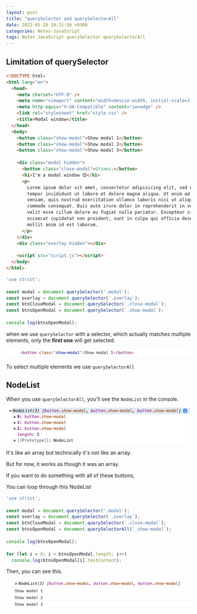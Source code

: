 ```yaml
---
layout: post
title: "querySelector and querySelectorAll"
date: 2022-01-28 10:21:50 +0300
categories: Notes-JavaScript
tags: Notes JavaScript querySelector querySelectorAll
---
```




## Limitation of querySelector

```html
<!DOCTYPE html>
<html lang="en">
  <head>
    <meta charset="UTF-8" />
    <meta name="viewport" content="width=device-width, initial-scale=1.0" />
    <meta http-equiv="X-UA-Compatible" content="ie=edge" />
    <link rel="stylesheet" href="style.css" />
    <title>Modal window</title>
  </head>
  <body>
    <button class="show-modal">Show modal 1</button>
    <button class="show-modal">Show modal 2</button>
    <button class="show-modal">Show modal 3</button>

    <div class="modal hidden">
      <button class="close-modal">&times;</button>
      <h1>I'm a modal window 😍</h1>
      <p>
        Lorem ipsum dolor sit amet, consectetur adipisicing elit, sed do eiusmod
        tempor incididunt ut labore et dolore magna aliqua. Ut enim ad minim
        veniam, quis nostrud exercitation ullamco laboris nisi ut aliquip ex ea
        commodo consequat. Duis aute irure dolor in reprehenderit in voluptate
        velit esse cillum dolore eu fugiat nulla pariatur. Excepteur sint
        occaecat cupidatat non proident, sunt in culpa qui officia deserunt
        mollit anim id est laborum.
      </p>
    </div>
    <div class="overlay hidden"></div>

    <script src="script.js"></script>
  </body>
</html>

```



```js
'use strict';

const modal = document.querySelector('.modal');
const overlay = document.querySelector(`.overlay`);
const btnCloseModal = document.querySelector(`.close-modal`);
const btnsOpenModal = document.querySelector(`.show-modal`);

console.log(btnsOpenModal);

```



when we use `querySelector` with a selector, which actually matches multiple elements, only the **first one** will get selected.

![image-20220128102156750](/assets/img/2022-01-28-querySelector-and-querySelectorAll/image-20220128102156750.png)



To select multiple elements we use `querySelectorAll`



## NodeList

When you use `querySelectorAll`, you'll see the `NodeList` in the console.

![image-20220128102316245](/assets/img/2022-01-28-querySelector-and-querySelectorAll/image-20220128102316245.png)



It's like an array but technically it's not like an array.

But for now, it works as though it was an array.



If you want to do something with all of these buttons,

You can loop through this NodeList



```js
'use strict';

const modal = document.querySelector('.modal');
const overlay = document.querySelector(`.overlay`);
const btnCloseModal = document.querySelector(`.close-modal`);
const btnsOpenModal = document.querySelectorAll(`.show-modal`);

console.log(btnsOpenModal);

for (let i = 0; i < btnsOpenModal.length; i++)
  console.log(btnsOpenModal[i].textContent);

```





Then, you can see this.

![image-20220128103235514](/assets/img/2022-01-28-querySelector-and-querySelectorAll/image-20220128103235514.png)





